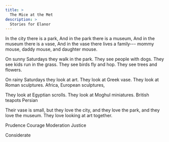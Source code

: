 ```yaml
---
title: >
  The Mice at the Met
description: >
  Stories for Elanor
---
```


In the city there is a park,
And in the park there is a museum,
And in the museum there is a vase,
And in the vase there lives a family---
mommy mouse, daddy mouse, and daughter mouse.

On sunny Saturdays they walk in the park.
They see people with dogs.
They see kids run in the grass.
They see birds fly and hop.
They see trees and flowers.

On rainy Saturdays they look at art.
They look at Greek vase.
They look at Roman sculptures.
Africa, European sculptures,

They look at Egyptian scrolls.
They look at Moghul miniatures.
British teapots
Persian

Their vase is small,
but they love the city,
and they love the park,
and they love the museum.
They love looking at art together.


Prudence
Courage
Moderation
Justice

Considerate
